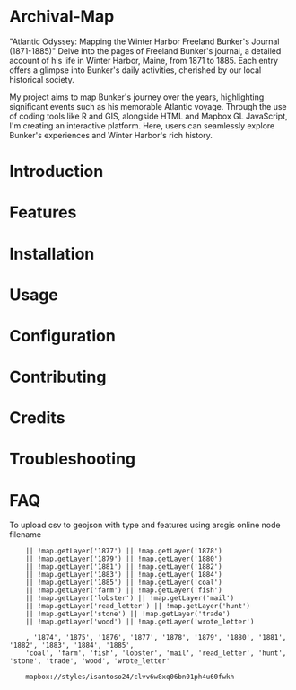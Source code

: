 # Archival-Map
"Atlantic Odyssey: Mapping the Winter Harbor Freeland Bunker's Journal (1871-1885)"
Delve into the pages of Freeland Bunker's journal, a detailed account of his life in Winter Harbor, Maine, from 1871 to 1885. Each entry offers a glimpse into Bunker's daily activities, cherished by our local historical society.

My project aims to map Bunker's journey over the years, highlighting significant events such as his memorable Atlantic voyage. Through the use of coding tools like R and GIS, alongside HTML and Mapbox GL JavaScript, I'm creating an interactive platform. Here, users can seamlessly explore Bunker's experiences and Winter Harbor's rich history.

# Introduction

# Features

# Installation

# Usage

# Configuration

# Contributing

# Credits

# Troubleshooting

# FAQ
To upload csv to geojson with type and features using arcgis online
node filename


        || !map.getLayer('1877') || !map.getLayer('1878')
        || !map.getLayer('1879') || !map.getLayer('1880')
        || !map.getLayer('1881') || !map.getLayer('1882')
        || !map.getLayer('1883') || !map.getLayer('1884')
        || !map.getLayer('1885') || !map.getLayer('coal')
        || !map.getLayer('farm') || !map.getLayer('fish')
        || !map.getLayer('lobster') || !map.getLayer('mail')
        || !map.getLayer('read_letter') || !map.getLayer('hunt')
        || !map.getLayer('stone') || !map.getLayer('trade')
        || !map.getLayer('wood') || !map.getLayer('wrote_letter')

        , '1874', '1875', '1876', '1877', '1878', '1879', '1880', '1881', '1882', '1883', '1884', '1885',
        'coal', 'farm', 'fish', 'lobster', 'mail', 'read_letter', 'hunt', 'stone', 'trade', 'wood', 'wrote_letter'

        mapbox://styles/isantoso24/clvv6w8xq06bn01ph4u60fwkh
